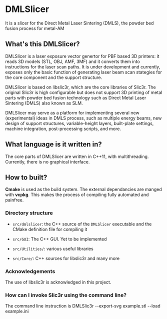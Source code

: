 # DMLSlicer
It is a slicer for the Direct Metal Laser Sintering (DMLS),  the powder bed fusion process for metal-AM

## What's this DMLSlicer?
DMLSlicer  is  a laser exposure vector genertor  for PBF based 3D printers: it reads 3D models (STL, OBJ, AMF, 3MF) and it converts them into instructions for the laser scan paths. It is under development and currently, exposes only the basic function of generating laser beam scan stategies for the core component and the support structure.

DMLSlicer is based on libslic3r, which are the core libraries of Slic3r.  The original Slic3r is  high configurable but does not support 3D printing of metal parts with powder bed fusion technology such as Direct Metal Laser Sintering (DMLS) also known as SLM. 

DMLSlicer may serve as  a platform for implementing several new (experimental) ideas in DMLS process, such as multiple energy beams, new design of support structures, variable-height layers, built-plate  settings, machine integration, post-processing scripts, and more. 

## What language is it written in?
The core parts of DMLSlicer  are written in C++11, with multithreading. Currently, there is no  graphical interface.

## How to built?
**Cmake**  is used as the build system. The external dependancies are manged with  **vcpkg**. This makes the process of compiling fully automated and painfree.

### Directory structure


* `src/dmlslicer`: the C++ source of the `DMLSlicer` executable and the CMake definition file for compiling it
* `src/GUI`: The C++ GUI. Yet to be implemented

* `src/Utilities/`: various useful libraries
* `src/Core/`: C++ sources for libslic3r and many more

### Acknowledgements

The use of  libslic3r  is acknowledged in this project.


### How can I invoke Slic3r using the command line?

The command line  instruction is     DMLSlic3r --export-svg  example.stl --load  example.ini 

